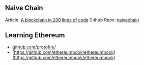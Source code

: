 ## Naive Chain
Article: [A blockchain in 200 lines of code](https://medium.com/@lhartikk/a-blockchain-in-200-lines-of-code-963cc1cc0e54)
Github Repo: [naivechain](https://github.com/lhartikk/naivechain)

## Learning Ethereum
- [github.com/protofire/](https://github.com/protofire/blockchain-learning-path)
- [https://github.com/ethereumbook/ethereumbook](https://github.com/ethereumbook/ethereumbook)
